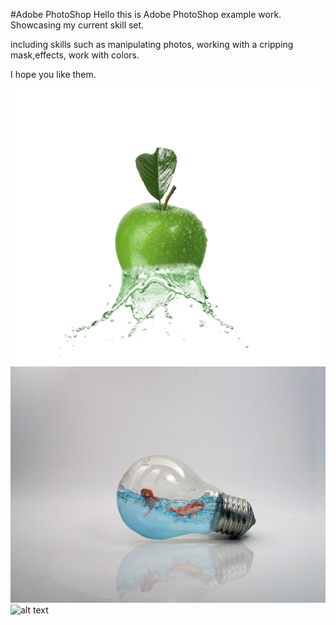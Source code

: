 #Adobe PhotoShop 
Hello this is Adobe PhotoShop example work.
Showcasing my current skill set.

including skills such as manipulating photos, working with a cripping mask,effects, work with colors. 

I hope you like them.

![alt text](/Apple%20Water%20Dispersion.png)
![alt text](/fish%20in%20light%20bulb.png)
![alt text](/Double%20Exposure$20Effect.png)

